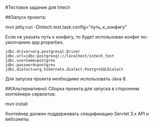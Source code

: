 #Тестовое задание для Intech

##Запуск проекта:

mvn jetty:run -Dintech.test.task.config="путь_к_конфигу"

Если не указать путь к конфигу, то будет использован конфиг по-умолчанию app.properties:
```
jdbc.driver=org.postgresql.Driver
jdbc.url=jdbc:postgresql://localhost/intech_test
jdbc.username=postgres
jdbc.password=postgres
jdbc.dialect=org.hibernate.dialect.PostgreSQLDialect
```

Для запуска проекта необходимо использовать Java 8.

##(Альтернативно) Сборка проекта для запуска в стороннем контейнере сервлетов:

mvn install

Контейнер должен поддерживать спецификацию Servlet 3.x API и вебсокеты.
